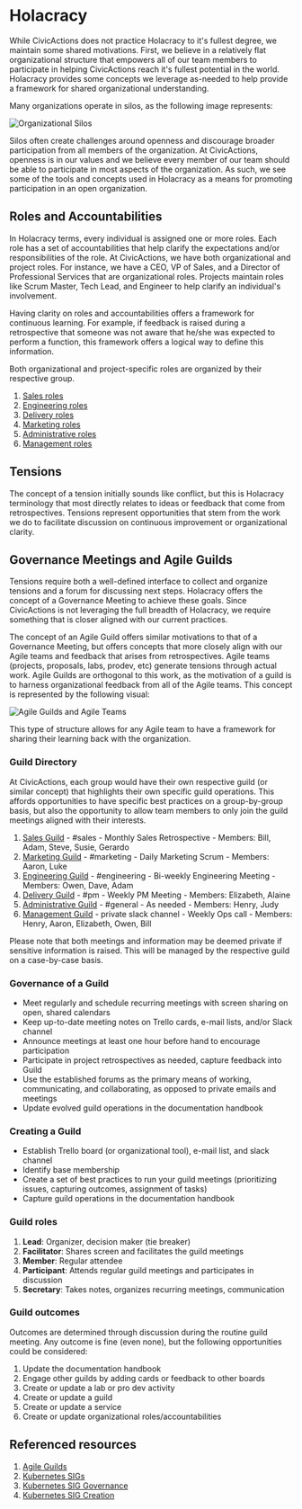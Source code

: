 # Holacracy

While CivicActions does not practice Holacracy to it's fullest degree, we maintain some shared motivations. First, 
we believe in a relatively flat organizational structure that empowers all of our team members to participate in 
helping CivicActions reach it's fullest potential in the world. Holacracy provides some concepts we leverage 
as-needed to help provide a framework for shared organizational understanding.

Many organizations operate in silos, as the following image represents:

![Organizational Silos](https://cdn-images-1.medium.com/max/1600/1*Mi-WprLxdBcreUjHLWLtBg.png)

Silos often create challenges around openness and discourage broader participation from all members of the organization.
 At CivicActions, openness is in our values and we believe every member of our team should be able to participate in 
 most aspects of the organization. As such, we see some of the tools and concepts used in Holacracy as a means for 
promoting participation in an open organization.

## Roles and Accountabilities
In Holacracy terms, every individual is assigned one or more roles. Each role has a set of accountabilities that help 
clarify the expectations and/or responsibilities of the role. At CivicActions, we have both organizational and project 
roles. For instance, we have a CEO, VP of Sales, and a Director of Professional Services that are organizational roles. 
Projects maintain roles like Scrum Master, Tech Lead, and Engineer to help clarify an individual's involvement. 

Having clarity on roles and accountabilities offers a framework for continuous learning. For example, if feedback is 
raised during a retrospective that someone was not aware that he/she was expected to perform a function, this framework 
offers a logical way to define this information.

Both organizational and project-specific roles are organized by their respective group. 

1. [Sales roles](https://github.com/CivicActions/handbook/blob/master/docs/07-sales-and-marketing/sales-guild.md#roles-and-accountabilities)
1. [Engineering roles]()
1. [Delivery roles]()
1. [Marketing roles]()
1. [Administrative roles]()
1. [Management roles]()

## Tensions
The concept of a tension initially sounds like conflict, but this is Holacracy terminology that most directly 
relates to ideas or feedback that come from retrospectives. Tensions represent opportunities that stem from the work 
we do to facilitate discussion on continuous improvement or organizational clarity.

## Governance Meetings and Agile Guilds
Tensions require both a well-defined interface to collect and organize tensions and a forum for discussing next steps. 
Holacracy offers the concept of a Governance Meeting to achieve these goals. Since CivicActions is not 
leveraging the full breadth of Holacracy, we require something that is closer aligned with our current practices.

The concept of an Agile Guild offers similar motivations to that of a Governance Meeting, but offers concepts that 
more closely align with our Agile teams and feedback that arises from retrospectives. Agile teams (projects, proposals, 
labs, prodev, etc) generate tensions through actual work. Agile Guilds are orthogonal to this work, as the 
motivation of a guild is to harness organizational feedback from all of the Agile teams. This concept is represented 
by the following visual:

![Agile Guilds and Agile Teams](https://cdn-images-1.medium.com/max/1600/1*Nk9G_KFq6gMGOLMxZTM3rQ.png)

This type of structure allows for any Agile team to have a framework for sharing their learning back with the 
organization.

### Guild Directory

At CivicActions, each group would have their own respective guild (or similar concept) that highlights their own 
specific guild operations. This affords opportunities to have specific best practices on a group-by-group basis, but
 also the opportunity to allow team members to only join the guild meetings aligned with their interests.
 
1. [Sales Guild](/docs/07-sales-and-marketing/sales-guild.md) - #sales - Monthly Sales Retrospective - Members: Bill, Adam, Steve, Susie, Gerardo
1. [Marketing Guild]() - #marketing - Daily Marketing Scrum - Members: Aaron, Luke
1. [Engineering Guild]() - #engineering - Bi-weekly Engineering Meeting - Members: Owen, Dave, Adam
1. [Delivery Guild]() - #pm - Weekly PM Meeting - Members: Elizabeth, Alaine
1. [Administrative Guild]() - #general - As needed - Members: Henry, Judy
1. [Management Guild]() - private slack channel - Weekly Ops call - Members: Henry, Aaron, Elizabeth, Owen, Bill

Please note that both meetings and information may be deemed private if sensitive information is raised. This will be 
managed by the respective guild on a case-by-case basis.

### Governance of a Guild

* Meet regularly and schedule recurring meetings with screen sharing on open, shared calendars
* Keep up-to-date meeting notes on Trello cards, e-mail lists, and/or Slack channel
* Announce meetings at least one hour before hand to encourage participation
* Participate in project retrospectives as needed, capture feedback into Guild
* Use the established forums as the primary means of working, communicating, and collaborating, as opposed to private emails and meetings
* Update evolved guild operations in the documentation handbook

### Creating a Guild
* Establish Trello board (or organizational tool), e-mail list, and slack channel
* Identify base membership
* Create a set of best practices to run your guild meetings (prioritizing issues, capturing outcomes, assignment of tasks)
* Capture guild operations in the documentation handbook

### Guild roles
1. **Lead**: Organizer, decision maker (tie breaker)
1. **Facilitator**: Shares screen and facilitates the guild meetings
1. **Member**: Regular attendee
1. **Participant**: Attends regular guild meetings and participates in discussion
1. **Secretary**: Takes notes, organizes recurring meetings, communication 

### Guild outcomes
Outcomes are determined through discussion during the routine guild meeting. Any outcome is fine (even none), but 
the following opportunities could be considered:

1. Update the documentation handbook
1. Engage other guilds by adding cards or feedback to other boards
1. Create or update a lab or pro dev activity
1. Create or update a guild
1. Create or update a service
1. Create or update organizational roles/accountabilities


## Referenced resources
1. [Agile Guilds](https://medium.com/yodle-tech-blog/agile-guilds-the-yodle-way-47dc00f6cd3a)
1. [Kubernetes SIGs](https://github.com/kubernetes/community/blob/master/sig-list.md)
1. [Kubernetes SIG Governance](https://github.com/kubernetes/community/blob/master/sig-governance.md)
1. [Kubernetes SIG Creation](https://github.com/kubernetes/community/blob/master/sig-governance.md#sig-creation-procedure)
